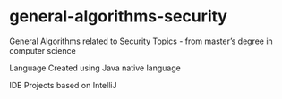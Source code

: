 # general-algorithms-security
General Algorithms related to Security Topics - from master’s degree in computer science


Language
Created using Java native language

IDE
Projects based on IntelliJ
